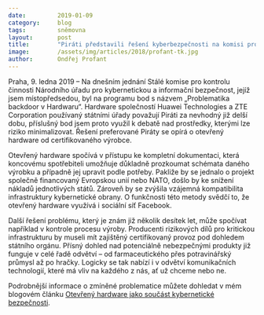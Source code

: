 ```yaml
---
date:         2019-01-09
category:     blog
tags:         sněmovna
layout:       post
title:        "Piráti představili řešení kyberbezpečnosti na komisi pro NÚKIB, uvádí poslanec Profant"
image:        /assets/img/articles/2018/profant-tk.jpg 
author:       Ondřej Profant
---
```

 

Praha, 9. ledna 2019 – Na dnešním jednání Stálé komise pro kontrolu činnosti Národního úřadu pro kybernetickou a informační bezpečnost, jejíž jsem místopředsedou, byl na programu bod s názvem „Problematika backdoor v Hardwaru“. Hardware společností Huawei Technologies a ZTE Corporation používaný státními úřady považují Piráti za nevhodný již delší dobu, příslušný bod jsem proto využil k debatě nad prostředky, kterými lze riziko minimalizovat. Řešení preferované Piráty se opírá o otevřený hardware od certifikovaného výrobce. 

Otevřený hardware spočívá v přístupu ke kompletní dokumentaci, která koncovému spotřebiteli umožňuje důkladně prozkoumat schémata daného výrobku a případně jej upravit podle potřeby. Pakliže by se jednalo o projekt společně financovaný Evropskou unií nebo NATO, došlo by ke snížení nákladů jednotlivých států. Zároveň by se zvýšila vzájemná kompatibilita infrastruktury kybernetické obrany. O funkčnosti této metody svědčí to, že otevřený hardware využívá i sociální síť Facebook.

Další řešení problému, který je znám již několik desítek let, může spočívat například v kontrole procesu výroby. Producenti rizikových dílů pro kritickou infrastrukturu by museli mít zajištěný certifikovaný provoz pod dohledem státního orgánu. Přísný dohled nad potenciálně nebezpečnými produkty již funguje v celé řadě odvětví – od farmaceutického přes potravinářský průmysl až po hračky. Logicky se tak nabízí i v odvětví komunikačních technologií, které má vliv na každého z nás, ať už chceme nebo ne.

Podrobnější informace o zmíněné problematice můžete dohledat v mém blogovém článku [Otevřený hardware jako součást kybernetické bezpečnosti](https://www.profant.eu/2019/otevreny-hardware.html).
